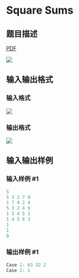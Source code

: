 # Square Sums

## 题目描述

[problemUrl]: https://uva.onlinejudge.org/index.php?option=com_onlinejudge&Itemid=8&category=26&page=show_problem&problem=2465

[PDF](https://uva.onlinejudge.org/external/114/p11470.pdf)

![](https://cdn.luogu.com.cn/upload/vjudge_pic/UVA11470/fdd3ec25e6f235e293b3e88c6ccc24be8b9907b4.png)

## 输入输出格式

### 输入格式

![](https://cdn.luogu.com.cn/upload/vjudge_pic/UVA11470/bb1b36120aed360c4beaeaa9193e0b9100543ec1.png)

### 输出格式

![](https://cdn.luogu.com.cn/upload/vjudge_pic/UVA11470/e9256bfa8da5fc4867048fe6a3e3a606e02528e3.png)

## 输入输出样例

### 输入样例 #1

```cpp
5
5 3 2 7 9
1 7 4 2 4
5 3 2 4 6
1 3 4 5 1
1 4 5 6 3
1
1
0
```


### 输出样例 #1

```cpp
Case 1: 63 32 2
Case 2: 1
```


